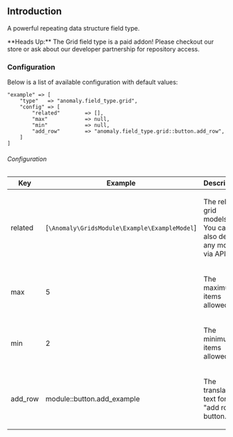 ## Introduction[](#introduction)

A powerful repeating data structure field type.

<div class="alert alert-danger">**Heads Up:** The Grid field type is a paid addon! Please checkout our store or ask about our developer partnership for repository access.</div>


### Configuration[](#introduction/configuration)

Below is a list of available configuration with default values:

    "example" => [
        "type"   => "anomaly.field_type.grid",
        "config" => [
            "related"        => [],
            "max"            => null,
            "min"            => null,
            "add_row"        => "anomaly.field_type.grid::button.add_row",
        ]
    ]

###### Configuration

<table class="table table-bordered table-striped">

<thead>

<tr>

<th>Key</th>

<th>Example</th>

<th>Description</th>

</tr>

</thead>

<tbody>

<tr>

<td>

related

</td>

<td>

[`\Anomaly\GridsModule\Example\ExampleModel`]

</td>

<td>

The related grid models. You can also define any models via API.

</td>

</tr>

<tr>

<td>

max

</td>

<td>

5

</td>

<td>

The maximum items allowed.

</td>

</tr>

<tr>

<td>

min

</td>

<td>

2

</td>

<td>

The minimum items allowed.

</td>

</tr>

<tr>

<td>

add_row

</td>

<td>

module::button.add_example

</td>

<td>

The translatable text for the "add row" button.

</td>

</tr>

</tbody>

</table>
